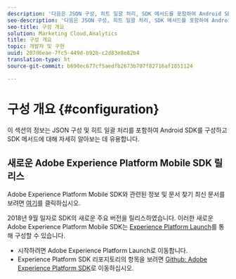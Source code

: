 ```yaml
---
description: '다음은 JSON 구성, 히트 일괄 처리, SDK 메서드를 포함하여 Android SDK를 구성하는 데 유용한 정보입니다. '
seo-description: '다음은 JSON 구성, 히트 일괄 처리, SDK 메서드를 포함하여 Android SDK를 구성하는 데 유용한 정보입니다. '
seo-title: 구성 개요
solution: Marketing Cloud,Analytics
title: 구성 개요
topic: 개발자 및 구현
uuid: 207d6eae-7fc5-449d-b92b-c2d83e8e82b4
translation-type: ht
source-git-commit: b690ec677cf5aedfb2673b707f82716af1851124

---
```



# 구성 개요 {#configuration}

이 섹션의 정보는 JSON 구성 및 히트 일괄 처리를 포함하여 Android SDK를 구성하고 SDK 메서드에 대해 자세히 알아보는 데 유용합니다.

## 새로운 Adobe Experience Platform Mobile SDK 릴리스

Adobe Experience Platform Mobile SDK와 관련된 정보 및 문서 찾기 최신 문서를 보려면 [여기](https://aep-sdks.gitbook.io/docs/)를 클릭하십시오.

2018년 9월 일자로 SDK의 새로운 주요 버전을 릴리스하였습니다. 이러한 새로운 Adobe Experience Platform Mobile SDK는 [Experience Platform Launch](https://www.adobe.com/kr/experience-platform/launch.html)를 통해 구성할 수 있습니다.

* 시작하려면 Adobe Experience Platform Launch로 이동합니다.
* Experience Platform SDK 리포지토리의 항목을 보려면 [Github: Adobe Experience Platform SDK](https://github.com/Adobe-Marketing-Cloud/acp-sdks)로 이동하십시오.

